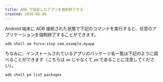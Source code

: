 ```yaml
---
title: ADB で指定したアプリを強制終了する
created: 2016-06-06
---
```


Android 端末に ADB 接続された状態で下記のコマンドを実行すると、任意のアプリケーションを強制終了することができます。

```
adb shell am force-stop com.example.myapp
```

ちなみに、インストールされているアプリのパッケージ名一覧は下記のように調べることができます（こちらは `am` じゃなくて `pm` であることに注意してください）。

```
adb shell pm list packages
```

